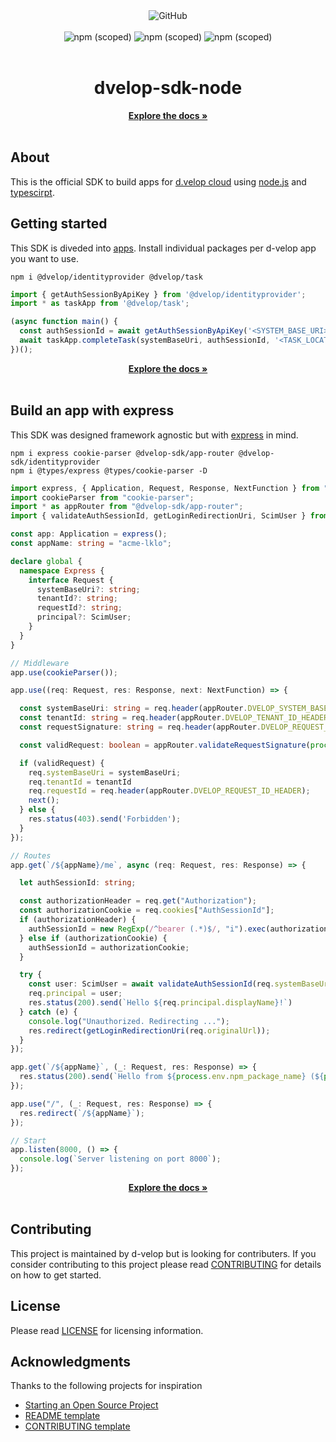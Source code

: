 <div align="center">
  <img alt="GitHub" src="https://img.shields.io/github/license/d-velop/dvelop-sdk-node?style=for-the-badge">
</div>

</br>

<div align="center">
  <img alt="npm (scoped)" src="https://img.shields.io/npm/v/@dvelop-sdk/app-router?label=app-router&style=for-the-badge">
  <img alt="npm (scoped)" src="https://img.shields.io/npm/v/@dvelop-sdk/identityprovider?label=identityprovider&style=for-the-badge">
  <img alt="npm (scoped)" src="https://img.shields.io/npm/v/@dvelop-sdk/task?label=task&style=for-the-badge">
  </div>
</div>

</br>

<div align="center">
  <h1>dvelop-sdk-node</h1>
  <a href="https://d-velop.github.io/dvelop-sdk-node/modules.html"><strong>Explore the docs »</strong></a>
</div>

</br>

## About

This is the official SDK to build apps for [d.velop cloud](https://www.d-velop.de/cloud/) using
[node.js](https://nodejs.org/en/) and [typescirpt](https://www.typescriptlang.org/).


## Getting started

This SDK is diveded into [apps](https://developer.d-velop.de/dev/de/explore-the-apps). Install individual packages per d-velop app you want to use.
```
npm i @dvelop/identityprovider @dvelop/task
```
``` typescript
import { getAuthSessionByApiKey } from '@dvelop/identityprovider';
import * as taskApp from '@dvelop/task';

(async function main() {
  const authSessionId = await getAuthSessionByApiKey('<SYSTEM_BASE_URI>', '<API_KEY>');
  await taskApp.completeTask(systemBaseUri, authSessionId, '<TASK_LOCATION>');
})();
```

<div align="center">
  <a href="https://d-velop.github.io/dvelop-sdk-node/modules.html"><strong>Explore the docs »</strong></a>
</div>
</br>

## Build an app with express

This SDK was designed framework agnostic but with [express](https://www.npmjs.com/package/express) in mind.

```
npm i express cookie-parser @dvelop-sdk/app-router @dvelop-sdk/identityprovider
npm i @types/express @types/cookie-parser -D
```

```typescript
import express, { Application, Request, Response, NextFunction } from "express";
import cookieParser from "cookie-parser";
import * as appRouter from "@dvelop-sdk/app-router";
import { validateAuthSessionId, getLoginRedirectionUri, ScimUser } from "@dvelop-sdk/identityprovider";

const app: Application = express();
const appName: string = "acme-lklo";

declare global {
  namespace Express {
    interface Request {
      systemBaseUri?: string;
      tenantId?: string;
      requestId?: string;
      principal?: ScimUser;
    }
  }
}

// Middleware
app.use(cookieParser());

app.use((req: Request, res: Response, next: NextFunction) => {

  const systemBaseUri: string = req.header(appRouter.DVELOP_SYSTEM_BASE_URI_HEADER);
  const tenantId: string = req.header(appRouter.DVELOP_TENANT_ID_HEADER);
  const requestSignature: string = req.header(appRouter.DVELOP_REQUEST_SIGNATURE_HEADER);

  const validRequest: boolean = appRouter.validateRequestSignature(process.env.SIGNATURE_SECRET, systemBaseUri, tenantId, requestSignature)

  if (validRequest) {
    req.systemBaseUri = systemBaseUri;
    req.tenantId = tenantId
    req.requestId = req.header(appRouter.DVELOP_REQUEST_ID_HEADER);
    next();
  } else {
    res.status(403).send('Forbidden');
  }
});

// Routes
app.get(`/${appName}/me`, async (req: Request, res: Response) => {

  let authSessionId: string;

  const authorizationHeader = req.get("Authorization");
  const authorizationCookie = req.cookies["AuthSessionId"];
  if (authorizationHeader) {
    authSessionId = new RegExp(/^bearer (.*)$/, "i").exec(authorizationHeader)[1];
  } else if (authorizationCookie) {
    authSessionId = authorizationCookie;
  }

  try {
    const user: ScimUser = await validateAuthSessionId(req.systemBaseUri, authSessionId);
    req.principal = user;
    res.status(200).send(`Hello ${req.principal.displayName}!`)
  } catch (e) {
    console.log("Unauthorized. Redirecting ...");
    res.redirect(getLoginRedirectionUri(req.originalUrl));
  }
});

app.get(`/${appName}`, (_: Request, res: Response) => {
  res.status(200).send(`Hello from ${process.env.npm_package_name} (${process.env.npm_package_version})!`);
});

app.use("/", (_: Request, res: Response) => {
  res.redirect(`/${appName}`);
});

// Start
app.listen(8000, () => {
  console.log(`Server listening on port 8000`);
});
```

<div align="center">
  <a href="https://d-velop.github.io/dvelop-sdk-node/modules.html"><strong>Explore the docs »</strong></a>
</div>

</br>

## Contributing
This project is maintained by d-velop but is looking for contributers. If you consider contributing to this project please read [CONTRIBUTING](CONTRIBUTING.md) for details on how to get started.


## License
Please read [LICENSE](LICENSE) for licensing information.

## Acknowledgments
Thanks to the following projects for inspiration

* [Starting an Open Source Project](https://opensource.guide/starting-a-project/)
* [README template](https://gist.github.com/PurpleBooth/109311bb0361f32d87a2)
* [CONTRIBUTING template](https://github.com/nayafia/contributing-template/blob/master/CONTRIBUTING-template.md)